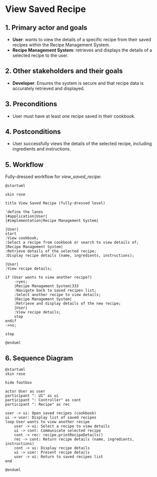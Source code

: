 # View Saved Recipe

## 1. Primary actor and goals
* __User__: wants to view the details of a specific recipe from their saved recipes within the Recipe Management System.
* __Recipe Management System__: retrieves and displays the details of a selected recipe to the user.


## 2. Other stakeholders and their goals

* __Developer__: Ensures the system is secure and that recipe data is accurately retrieved and displayed.


## 3. Preconditions

* User must have at least one recipe saved in their cookbook.

## 4. Postconditions

* User successfully views the details of the selected recipe, including ingredients and instructions.


## 5. Workflow

Fully-dressed workflow for _view_saved_recipe_:

```plantuml
@startuml

skin rose

title View Saved Recipe (fully-dressed level)

'define the lanes
|#application|User|
|#implementation|Recipe Management System|

|User|
start
:View cookbook;
:Select a recipe from cookbook or search to view details of;
|Recipe Management System|
:Retrieve details of the selected recipe;
:Display recipe details (name, ingredients, instructions);

|User|
:View recipe details;

if (User wants to view another recipe?)
    ->yes;
    |Recipe Management System|333
    :Navigate back to saved recipes list;
    :Select another recipe to view details;
    |Recipe Management System|
    :Retrieve and display details of the new recipe;
    |User|
    :View recipe details;
    stop
endif
->no;

stop

@enduml
```
## 6. Sequence Diagram

```plantuml
@startuml
skin rose

hide footbox

actor User as user
participant ": UI" as ui
participant ": Controller" as cont
participant ": Recipe" as rec

user -> ui: Open saved recipes (cookbook)
ui -> user: Display list of saved recipes
loop User wants to view another recipe
    user -> ui: Select a recipe to view details
    ui -> cont: Communicate selected recipe
    cont -> rec: recipe.printRecipeDetails()
    rec -> cont: Return recipe details (name, ingredients, instructions)
    cont -> ui: Display recipe details
    ui -> user: Present recipe details
    user -> ui: Return to saved recipes list
end

@enduml
```